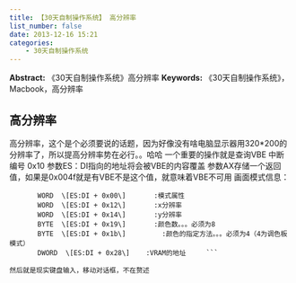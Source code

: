 ```yaml
---
title: 【30天自制操作系统】 高分辨率
list_number: false
date: 2013-12-16 15:21
categories:
    - 30天自制操作系统
---
```

**Abstract:** 《30天自制操作系统》高分辨率
**Keywords:** 《30天自制操作系统》，Macbook，高分辨率
## 高分辨率
高分辨率，这个是个必须要说的话题，因为好像没有啥电脑显示器用320\*200的分辨率了，所以提高分辨率势在必行。。哈哈
一个重要的操作就是查询VBE
中断编号 0x10
参数ES：DI指向的地址将会被VBE的内容覆盖
参数AX存储一个返回值，如果是0x004f就是有VBE不是这个值，就意味着VBE不可用
画面模式信息：
```
       WORD  \[ES:DI + 0x00\]       :模式属性    
       WORD  \[ES:DI + 0x12\]       :x分辨率      
       WORD  \[ES:DI + 0x14\]       :y分辨率      
       BYTE  \[ES:DI + 0x19\]       :颜色数。。。必须为8
       BYTE  \[ES:DI + 0x1b\]         :颜色的指定方法。。。必须为4（4为调色板模式）
       DWORD  \[ES:DI + 0x28\]    :VRAM的地址     ```                                         
然后就是现实键盘输入，移动对话框，不在赘述
